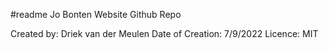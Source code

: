 #readme Jo Bonten Website Github Repo

Created by: Driek van der Meulen
Date of Creation: 7/9/2022
Licence: MIT
